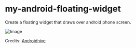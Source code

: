 # my-android-floating-widget
Create a floating widget that draws over android phone screen.

![Image](../master/app/src/main/assets/screenshot1.gif)

Credits: [Androidhive](https://www.androidhive.info/)
